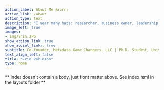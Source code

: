 ```yaml
---
action_label: About Me &rarr;
action_link: /about
action_type: text
description: "I wear many hats: researcher, business owner, leadership coach and Open science community builder. I work with teams to develop technical and social strategies that support collaborative information infrasturucturing and empower them to do better, more Open science."
image_left: true
images:
- img/Erin.JPG
show_action_link: true
show_social_links: true
subtitle: Co-founder, Metadata Game Changers, LLC | Ph.D. Student, University of Colorado, Information Science
text_align_left: false
title: "Erin Robinson"
type: home
---
```


** index doesn't contain a body, just front matter above.
See index.html in the layouts folder **
